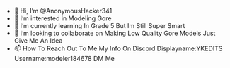 - 👋 Hi, I’m @AnonymousHacker341
- 👀 I’m interested in Modeling Gore
- 🌱 I’m currently learning In Grade 5 But Im Still Super Smart
- 💞️ I’m looking to collaborate on Making Low Quality Gore Models Just Give Me An Idea
- 📫 How To Reach Out To Me My Info On Discord Displayname:YKEDITS Username:modeler184678 DM Me

<!---
AnonymousHacker341/AnonymousHacker341 is a ✨ special ✨ repository because its `README.md` (this file) appears on your GitHub profile.
You can click the Preview link to take a look at your changes.
--->
